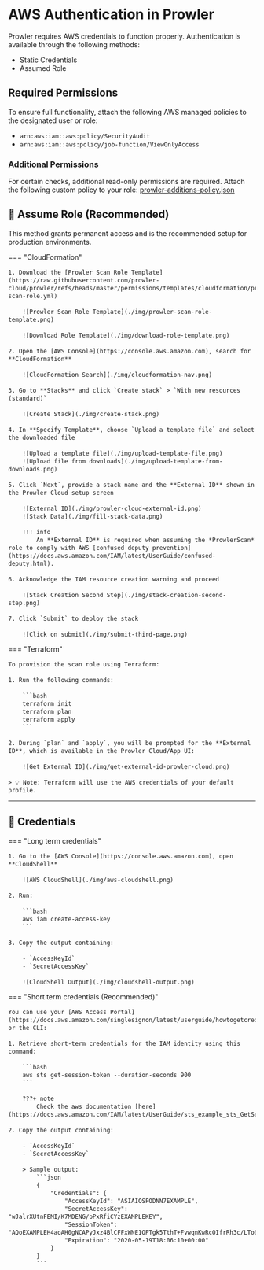 # AWS Authentication in Prowler

Prowler requires AWS credentials to function properly. Authentication is available through the following methods:

- Static Credentials
- Assumed Role

## Required Permissions

To ensure full functionality, attach the following AWS managed policies to the designated user or role:

- `arn:aws:iam::aws:policy/SecurityAudit`
- `arn:aws:iam::aws:policy/job-function/ViewOnlyAccess`

### Additional Permissions

For certain checks, additional read-only permissions are required. Attach the following custom policy to your role: [prowler-additions-policy.json](https://github.com/prowler-cloud/prowler/blob/master/permissions/prowler-additions-policy.json)


## 🔐 Assume Role (Recommended)

This method grants permanent access and is the recommended setup for production environments.

=== "CloudFormation"

    1. Download the [Prowler Scan Role Template](https://raw.githubusercontent.com/prowler-cloud/prowler/refs/heads/master/permissions/templates/cloudformation/prowler-scan-role.yml)

        ![Prowler Scan Role Template](./img/prowler-scan-role-template.png)

        ![Download Role Template](./img/download-role-template.png)

    2. Open the [AWS Console](https://console.aws.amazon.com), search for **CloudFormation**

        ![CloudFormation Search](./img/cloudformation-nav.png)

    3. Go to **Stacks** and click `Create stack` > `With new resources (standard)`

        ![Create Stack](./img/create-stack.png)

    4. In **Specify Template**, choose `Upload a template file` and select the downloaded file

        ![Upload a template file](./img/upload-template-file.png)
        ![Upload file from downloads](./img/upload-template-from-downloads.png)

    5. Click `Next`, provide a stack name and the **External ID** shown in the Prowler Cloud setup screen

        ![External ID](./img/prowler-cloud-external-id.png)
        ![Stack Data](./img/fill-stack-data.png)

        !!! info
            An **External ID** is required when assuming the *ProwlerScan* role to comply with AWS [confused deputy prevention](https://docs.aws.amazon.com/IAM/latest/UserGuide/confused-deputy.html).

    6. Acknowledge the IAM resource creation warning and proceed

        ![Stack Creation Second Step](./img/stack-creation-second-step.png)

    7. Click `Submit` to deploy the stack

        ![Click on submit](./img/submit-third-page.png)

=== "Terraform"

    To provision the scan role using Terraform:

    1. Run the following commands:

        ```bash
        terraform init
        terraform plan
        terraform apply
        ```

    2. During `plan` and `apply`, you will be prompted for the **External ID**, which is available in the Prowler Cloud/App UI:

        ![Get External ID](./img/get-external-id-prowler-cloud.png)

    > 💡 Note: Terraform will use the AWS credentials of your default profile.

---

## 🔑 Credentials
=== "Long term credentials"

    1. Go to the [AWS Console](https://console.aws.amazon.com), open **CloudShell**

        ![AWS CloudShell](./img/aws-cloudshell.png)

    2. Run:

        ```bash
        aws iam create-access-key
        ```

    3. Copy the output containing:

        - `AccessKeyId`
        - `SecretAccessKey`

        ![CloudShell Output](./img/cloudshell-output.png)

=== "Short term credentials (Recommended)"

    You can use your [AWS Access Portal](https://docs.aws.amazon.com/singlesignon/latest/userguide/howtogetcredentials.html) or the CLI:

    1. Retrieve short-term credentials for the IAM identity using this command:

        ```bash
        aws sts get-session-token --duration-seconds 900
        ```

        ???+ note
            Check the aws documentation [here](https://docs.aws.amazon.com/IAM/latest/UserGuide/sts_example_sts_GetSessionToken_section.html)

    2. Copy the output containing:

        - `AccessKeyId`
        - `SecretAccessKey`

        > Sample output:
            ```json
            {
                "Credentials": {
                    "AccessKeyId": "ASIAIOSFODNN7EXAMPLE",
                    "SecretAccessKey": "wJalrXUtnFEMI/K7MDENG/bPxRfiCYzEXAMPLEKEY",
                    "SessionToken": "AQoEXAMPLEH4aoAH0gNCAPyJxz4BlCFFxWNE1OPTgk5TthT+FvwqnKwRcOIfrRh3c/LTo6UDdyJwOOvEVPvLXCrrrUtdnniCEXAMPLE/IvU1dYUg2RVAJBanLiHb4IgRmpRV3zrkuWJOgQs8IZZaIv2BXIa2R4OlgkBN9bkUDNCJiBeb/AXlzBBko7b15fjrBs2+cTQtpZ3CYWFXG8C5zqx37wnOE49mRl/+OtkIKGO7fAE",
                    "Expiration": "2020-05-19T18:06:10+00:00"
                }
            }
            ```
